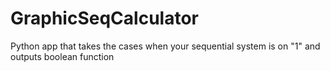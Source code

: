 # GraphicSeqCalculator
Python app that takes the cases when your sequential system is on "1" and outputs boolean function
